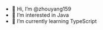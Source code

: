 - 👋 Hi, I’m @zhouyang159
- 👀 I’m interested in Java
- 🌱 I’m currently learning TypeScript

<!---
zhouyang159/zhouyang159 is a ✨ special ✨ repository because its `README.md` (this file) appears on your GitHub profile.
You can click the Preview link to take a look at your changes.
--->
